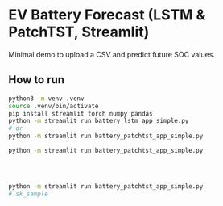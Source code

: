 # EV Battery Forecast (LSTM & PatchTST, Streamlit)

Minimal demo to upload a CSV and predict future SOC values.

## How to run

```bash
python3 -m venv .venv
source .venv/bin/activate
pip install streamlit torch numpy pandas
python -m streamlit run battery_lstm_app_simple.py
# or
python -m streamlit run battery_patchtst_app_simple.py

python -m streamlit run battery_patchtst_app_simple.py




python -m streamlit run battery_patchtst_app_simple.py
# sk_sample
